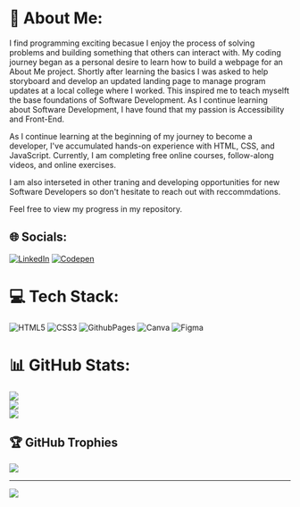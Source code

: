 # 💫 About Me:
I find programming exciting becasue I enjoy the process of solving problems and building something that others can interact with. My coding journey began as a personal desire to learn how to build a webpage for an About Me project. Shortly after learning the basics I was asked to help storyboard and develop an updated landing page to manage program updates at a local college where I worked. This inspired me to teach myselft the base foundations of Software Development. As I continue learning about Software Development, I have found that my passion is Accessibility and Front-End. 

As I continue learning at the beginning of my journey to become a developer, I've accumulated hands-on experience with HTML, CSS, and JavaScript. Currently, I am completing free online courses, follow-along videos, and online exercises. 

I am also interseted in other traning and developing opportunities for new Software Developers so don't hesitate to reach out with reccommdations. 

Feel free to view my progress in my repository. 


## 🌐 Socials:
[![LinkedIn](https://img.shields.io/badge/LinkedIn-%230077B5.svg?logo=linkedin&logoColor=white)](https://linkedin.com/in/alainasaxon) [![Codepen](https://img.shields.io/badge/Codepen-000000?style=for-the-badge&logo=codepen&logoColor=white)](https://codepen.io/AlainaSaxon) 

# 💻 Tech Stack:
![HTML5](https://img.shields.io/badge/html5-%23E34F26.svg?style=for-the-badge&logo=html5&logoColor=white) ![CSS3](https://img.shields.io/badge/css3-%231572B6.svg?style=for-the-badge&logo=css3&logoColor=white) ![GithubPages](https://img.shields.io/badge/github%20pages-121013?style=for-the-badge&logo=github&logoColor=white) ![Canva](https://img.shields.io/badge/Canva-%2300C4CC.svg?style=for-the-badge&logo=Canva&logoColor=white) ![Figma](https://img.shields.io/badge/figma-%23F24E1E.svg?style=for-the-badge&logo=figma&logoColor=white)
# 📊 GitHub Stats:
![](https://github-readme-stats.vercel.app/api?username=alainasaxon&theme=nightowl&hide_border=false&include_all_commits=true&count_private=false)<br/>
![](https://github-readme-streak-stats.herokuapp.com/?user=alainasaxon&theme=nightowl&hide_border=false)<br/>
![](https://github-readme-stats.vercel.app/api/top-langs/?username=alainasaxon&theme=nightowl&hide_border=false&include_all_commits=true&count_private=false&layout=compact)

## 🏆 GitHub Trophies
![](https://github-profile-trophy.vercel.app/?username=alainasaxon&theme=juicyfresh&no-frame=false&no-bg=false&margin-w=4)

---
[![](https://visitcount.itsvg.in/api?id=alainasaxon&icon=0&color=0)](https://visitcount.itsvg.in)

<!-- Proudly created with GPRM ( https://gprm.itsvg.in ) -->
